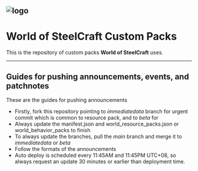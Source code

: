 ![logo](https://files.worldofsteelcraft.tk/web/logo.png)
---
# World of SteelCraft Custom Packs
This is the repository of custom packs **World of SteelCraft** uses.

---
## Guides for pushing announcements, events, and patchnotes
These are the guides for pushing announcements
- Firstly, fork this repository pointing to *immediatedata* branch for urgent commit which is common to resource pack, and to *beta* for 
- Always update the manifest.json and world_resource_packs.json or world_behavior_packs to finish
- To always update the branches, pull the *main* branch and merge it to *immediatedata* or *beta*
- Follow the formats of the announcements
- Auto deploy is scheduled every 11:45AM and 11:45PM UTC+08, so always request an update 30 minutes or earlier than deployment time.


